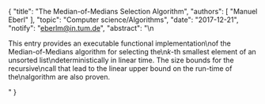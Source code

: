 {
    "title": "The Median-of-Medians Selection Algorithm",
    "authors": [
        "Manuel Eberl"
    ],
    "topic": "Computer science/Algorithms",
    "date": "2017-12-21",
    "notify": "eberlm@in.tum.de",
    "abstract": "\n<p>This entry provides an executable functional implementation\nof the Median-of-Medians algorithm for selecting the\n<em>k</em>-th smallest element of an unsorted list\ndeterministically in linear time. The size bounds for the recursive\ncall that lead to the linear upper bound on the run-time of the\nalgorithm are also proven. </p>"
}